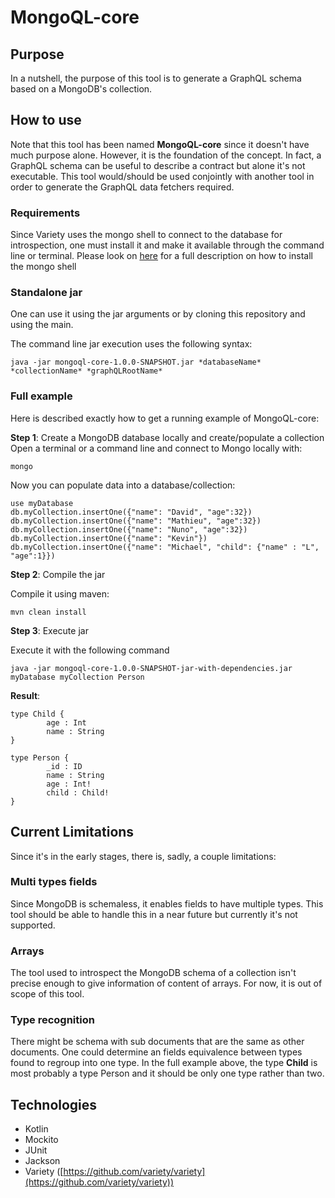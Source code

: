# MongoQL-core

## Purpose
In a nutshell, the purpose of this tool is to generate a GraphQL schema based on a MongoDB's collection.

## How to use
Note that this tool has been named **MongoQL-core** since it doesn't have much purpose alone. However, it is the foundation of the concept. In fact, a GraphQL schema can be useful to describe a contract but alone it's not executable. This tool would/should be used conjointly with another tool in order to generate the GraphQL data fetchers required.

### Requirements
Since Variety uses the mongo shell to connect to the database for introspection, one must install it and make it available through the command line or terminal. Please look on [here](https://docs.mongodb.com/manual/administration/install-community/) for a full description on how to install the mongo shell

### Standalone jar
One can use it using the jar arguments or by cloning this repository and using the main.

The command line jar execution uses the following syntax:
```
java -jar mongoql-core-1.0.0-SNAPSHOT.jar *databaseName* *collectionName* *graphQLRootName*
```

### Full example
Here is described exactly how to get a running example of MongoQL-core:

__Step 1__: Create a MongoDB database locally and create/populate a collection
Open a terminal or a command line and connect to Mongo locally with:
```
mongo
```
Now you can populate data into a database/collection:
```
use myDatabase
db.myCollection.insertOne({"name": "David", "age":32})
db.myCollection.insertOne({"name": "Mathieu", "age":32})
db.myCollection.insertOne({"name": "Nuno", "age":32})
db.myCollection.insertOne({"name": "Kevin"})
db.myCollection.insertOne({"name": "Michael", "child": {"name" : "L", "age":1}})
```

__Step 2__: Compile the jar

Compile it using maven:
```
mvn clean install
```

__Step 3__: Execute jar

Execute it with the following command
```
java -jar mongoql-core-1.0.0-SNAPSHOT-jar-with-dependencies.jar myDatabase myCollection Person
```
__Result__:
```
type Child {
        age : Int
        name : String
}

type Person {
        _id : ID
        name : String
        age : Int!
        child : Child!
}

```

## Current Limitations
Since it's in the early stages, there is, sadly, a couple limitations:

### Multi types fields
Since MongoDB is schemaless, it enables fields to have multiple types. This tool should be able to handle this in a near future but currently it's not supported.

### Arrays
The tool used to introspect the MongoDB schema of a collection isn't precise enough to give information of content of arrays. For now, it is out of scope of this tool.

### Type recognition
There might be schema with sub documents that are the same as other documents. One could determine an fields equivalence between types found to regroup into one type. In the full example above, the type **Child** is most probably a type Person and it should be only one type rather than two.

## Technologies
- Kotlin
- Mockito
- JUnit
- Jackson
- Variety ([https://github.com/variety/variety](https://github.com/variety/variety))
